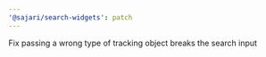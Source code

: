 ```yaml
---
'@sajari/search-widgets': patch
---
```


Fix passing a wrong type of tracking object breaks the search input
